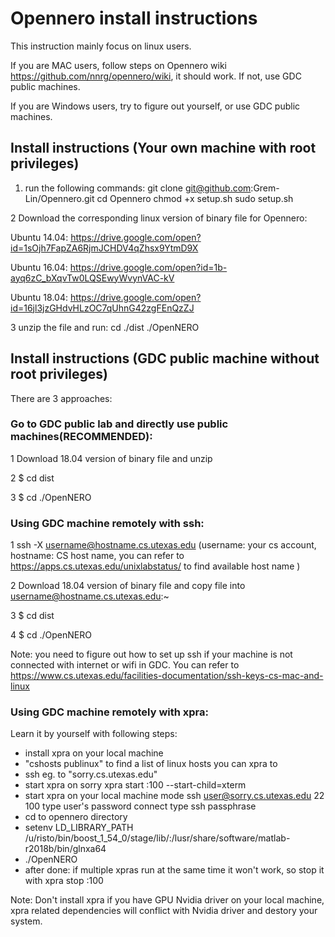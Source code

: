# Opennero install instructions
This instruction mainly focus on linux users. 

If you are MAC users, follow steps on Opennero wiki https://github.com/nnrg/opennero/wiki, it should work. If not, use GDC public machines. 

If you are Windows users, try to figure out yourself, or use GDC public machines.

## Install instructions (Your own machine with root privileges)
1. run the following commands:
    git clone git@github.com:Grem-Lin/Opennero.git
    cd Opennero
    chmod +x setup.sh
    sudo setup.sh
    
2 Download the corresponding linux version of binary file for Opennero:

 Ubuntu 14.04: https://drive.google.com/open?id=1sOjh7FapZA6RjmJCHDV4qZhsx9YtmD9X
 
 Ubuntu 16.04: https://drive.google.com/open?id=1b-ayq6zC_bXqvTw0LQSEwyWvynVAC-kV
 
 Ubuntu 18.04: https://drive.google.com/open?id=16jl3jzGHdvHLzOC7qUhnG42zgFEnQzZJ

3 unzip the file and run: 
    cd ./dist 
    ./OpenNERO

## Install instructions (GDC public machine without root privileges)
There are 3 approaches:
### Go to GDC public lab and directly use public machines(RECOMMENDED):
1 Download 18.04 version of binary file and unzip

2 $ cd dist

3 $ cd ./OpenNERO

### Using GDC machine remotely with ssh:
1 ssh -X username@hostname.cs.utexas.edu (username: your cs account, hostname: CS host name, you can refer to  https://apps.cs.utexas.edu/unixlabstatus/ to find available host name  )

2 Download 18.04 version of binary file and copy file into username@hostname.cs.utexas.edu:~

3 $ cd dist

4 $ cd ./OpenNERO

Note: you need to figure out how to set up ssh if your machine is not connected with internet or wifi in GDC. You can refer to 
https://www.cs.utexas.edu/facilities-documentation/ssh-keys-cs-mac-and-linux

### Using GDC machine remotely with xpra:
Learn it by yourself with following steps:

- install xpra on your local machine
- "cshosts publinux" to find a list of linux hosts you can xpra to
- ssh eg. to "sorry.cs.utexas.edu"
- start xpra on sorry
    xpra start :100 --start-child=xterm
- start xpra on your local machine
  mode ssh
  user@sorry.cs.utexas.edu 22 100
  type user's password
  connect
  type ssh passphrase
- cd to opennero directory
- setenv LD_LIBRARY_PATH /u/risto/bin/boost_1_54_0/stage/lib/:/lusr/share/software/matlab-r2018b/bin/glnxa64
- ./OpenNERO
- after done:
  if multiple xpras run at the same time it won't work, so stop it with
    xpra stop :100

Note: Don't install xpra if you have GPU Nvidia driver on your local machine, xpra related dependencies will conflict with Nvidia driver and destory your system.

